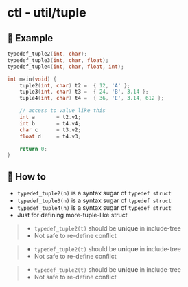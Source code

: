 # ctl - util/tuple

## 📌 Example

```c
typedef_tuple2(int, char);
typedef_tuple3(int, char, float);
typedef_tuple4(int, char, float, int);

int main(void) {
    tuple2(int, char) t2 =  { 12, 'A' };
    tuple3(int, char) t3 =  { 24, 'B', 3.14 };
    tuple4(int, char) t4 =  { 36, 'E', 3.14, 612 };

    // access to value like this
    int a       = t2.v1;
    int b       = t4.v4;
    char c      = t3.v2;
    float d     = t4.v3;

    return 0;
}
```

## 📌 How to

- `typedef_tuple2(n)` is a syntax sugar of `typedef struct`
- `typedef_tuple3(n)` is a syntax sugar of `typedef struct`
- `typedef_tuple4(n)` is a syntax sugar of `typedef struct`
- Just for defining more-tuple-like struct

> - `typedef_tuple2(t)` should be **unique** in include-tree
> - Not safe to re-define conflict

> - `typedef_tuple2(t)` should be **unique** in include-tree
> - Not safe to re-define conflict

> - `typedef_tuple2(t)` should be **unique** in include-tree
> - Not safe to re-define conflict
